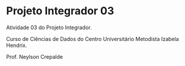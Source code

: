 # Projeto Integrador 03

Atividade 03 do Projeto Integrador.

Curso de Ciências de Dados do Centro Universitário Metodista Izabela Hendrix.

Prof. Neylson Crepalde
